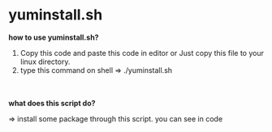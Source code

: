 # yuminstall.sh

<b>how to use yuminstall.sh?</b>

  1. Copy this code and paste this code in editor or Just copy this file to your linux directory.
  2. type this command on shell  => ./yuminstall.sh
<br><br><br>

<b>what does this script do?</b>

=> install some package through this script. 
you can see in code
